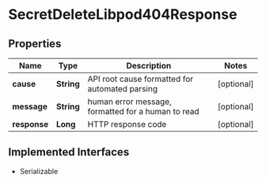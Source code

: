 

# SecretDeleteLibpod404Response


## Properties

| Name | Type | Description | Notes |
|------------ | ------------- | ------------- | -------------|
|**cause** | **String** | API root cause formatted for automated parsing |  [optional] |
|**message** | **String** | human error message, formatted for a human to read |  [optional] |
|**response** | **Long** | HTTP response code |  [optional] |


## Implemented Interfaces

* Serializable



